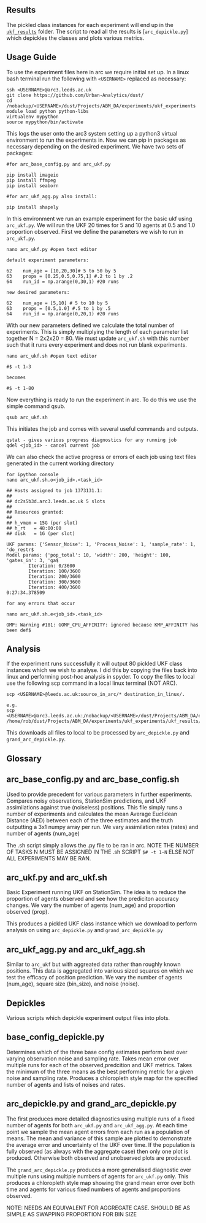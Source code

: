 ## Results

The pickled class instances for each experiment will end up in the [`ukf_results`](./results) folder. The script to read all the results is [`arc_depickle.py`] which depickles the classes and plots various metrics. 

## Usage Guide

To use the experiment files here in arc we require initial set up. In a linux bash terminal run the following with `<USERNAME>` replaced as necessary:

```
ssh <USERNAME>@arc3.leeds.ac.uk
git clone https://github.com/Urban-Analytics/dust/
cd /nobackup/<USERNAME>/dust/Projects/ABM_DA/experiments/ukf_experiments
module load python python-libs
virtualenv mypython
source mypython/bin/activate
```

This logs the user onto the arc3 system setting up a python3 virtual environment to run the experiments in. Now we can pip in packages as necessary depending on the desired experiment. We have two sets of packages:

```
#for arc_base_config.py and arc_ukf.py

pip install imageio
pip install ffmpeg
pip install seaborn

#for arc_ukf_agg.py also install:

pip install shapely
```

In this environment we run an example experiment for the basic ukf using `arc_ukf.py`. We will run the UKF 20 times for 5 and 10 agents at 0.5 and 1.0 proportion observed. First we define the parameters we wish to run in `arc_ukf.py`.

```
nano arc_ukf.py #open text editor

default experiment parameters:

62    num_age = [10,20,30]# 5 to 50 by 5
63    props = [0.25,0.5,0.75,1] #.2 to 1 by .2
64    run_id = np.arange(0,30,1) #20 runs

new desired parameters:

62    num_age = [5,10] # 5 to 10 by 5
63    props = [0.5,1.0] #.5 to 1 by .5
64    run_id = np.arange(0,20,1) #20 runs
```

With our new parameters defined we calculate the total number of experiments. This is simply multiplying the length of each parameter list together N = 2x2x20 = 80. We must update `arc_ukf.sh` with this number such that it runs every experiment and does not run blank experiments.

```
nano arc_ukf.sh #open text editor

#$ -t 1-3

becomes

#$ -t 1-80
```

Now everything is ready to run the experiment in arc. To do this we use the simple command qsub.

```
qsub arc_ukf.sh
```

This initiates the job and comes with several useful commands and outputs.

```
qstat - gives various progress diagnostics for any running job
qdel <job_id> - cancel current job
```

We can also check the active progress or errors of each job using text files generated in the current working directory

```
for ipython console
nano arc_ukf.sh.o<job_id>.<task_id>

## Hosts assigned to job 1373131.1:
##
## dc2s5b3d.arc3.leeds.ac.uk 5 slots
##
## Resources granted:
##
## h_vmem = 15G (per slot)
## h_rt   = 48:00:00
## disk   = 1G (per slot)

UKF params: {'Sensor_Noise': 1, 'Process_Noise': 1, 'sample_rate': 1, 'do_restr$
Model params: {'pop_total': 10, 'width': 200, 'height': 100, 'gates_in': 3, 'ga$
        Iteration: 0/3600
        Iteration: 100/3600
        Iteration: 200/3600
        Iteration: 300/3600
        Iteration: 400/3600
0:27:34.378509

for any errors that occur

nano arc_ukf.sh.e<job_id>.<task_id>

OMP: Warning #181: GOMP_CPU_AFFINITY: ignored because KMP_AFFINITY has been def$

```

## Analysis

If the experiment runs successfully it will output 80 pickled UKF class instances which we wish to analyse. I did this by copying the files back into linux and performing post-hoc analysis in spyder. To copy the files to local use the following scp command in a local linux terminal (NOT ARC).

```
scp <USERNAME>@leeds.ac.uk:source_in_arc/* destination_in_linux/.

e.g.
scp <USERNAME>@arc3.leeds.ac.uk:/nobackup/<USERNAME>/dust/Projects/ABM_DA/experiments/ukf_experiments/ukf_results/* /home/rob/dust/Projects/ABM_DA/experiments/ukf_experiments/ukf_results/.
```

This downloads all files to local to be processed by `arc_depickle.py` and `grand_arc_depickle.py`. 

## Glossary

## arc_base_config.py and arc_base_config.sh

Used to provide precedent for various parameters in further experiments. Compares noisy observations, StationSim predictions, and UKF assimilations against true (noiseless) positions. This file simply runs a number of experiments and calculates the mean Average Euclidean Distance (AED) between each of the three estimates and the truth outputting a 3x1 numpy array per run. We vary assimilation rates (rates) and number of agents (num_age) 

The .sh script simply allows the .py file to be ran in arc. NOTE THE NUMBER OF TASKS N MUST BE ASSIGNED IN THE .sh SCRIPT `$# -t 1-N` ELSE NOT ALL EXPERIMENTS MAY BE RAN.

## arc_ukf.py and arc_ukf.sh

Basic Experiment running UKF on StationSim. The idea is to reduce the proportion of agents observed and see how the prediciton accuracy changes. We vary the number of agents (num_age) and proportion observed (prop).

This produces a pickled UKF class instance which we download to perform analysis on using `arc_depickle.py` and `grand_arc_depickle.py`

## arc_ukf_agg.py and arc_ukf_agg.sh

Similar to `arc_ukf` but with aggreated data rather than roughly known positions. This data is aggregated into various sized squares on which we test the efficacy of position prediction.  We vary the number of agents (num_age), square size (bin_size), and noise (noise).

## Depickles

Various scripts which depickle experiment output files into plots.

## base_config_depickle.py

Determines which of the three base config estimates perform best over varying observation noise and sampling rate.
Takes mean error over multiple runs for each of the observed,predcition and UKF metrics. Takes the minimum of the three means as the best performing metric for a given noise and sampling rate. Produces a chloropleth style map for the specified number of agents and lists of noises and rates.

## arc_depickle.py and grand_arc_depickle.py

The first produces more detailed diagnostics using multiple runs of a fixed number of agents for both `arc_ukf.py` and `arc_ukf_agg.py`. At each time point we sample the mean agent errors from each run as a population of means. The mean and variance of this sample are plotted to demonstrate the average error and uncertainty of the UKF over time. If the population is fully observed (as always with the aggregate case) then only one plot is produced. Otherwise both observed and unobserved plots are produced.

The `grand_arc_depickle.py` produces a more generalised diagnostic over multiple runs using multiple numbers of agents for `arc_ukf.py` only. This produces a chloropleth style map showing the grand mean error over both time and agents for various fixed numbers of agents and proportions observed.

NOTE: NEEDS AN EQUIVALENT FOR AGGREGATE CASE. SHOULD BE AS SIMPLE AS SWAPPING PROPORTION FOR BIN SIZE
